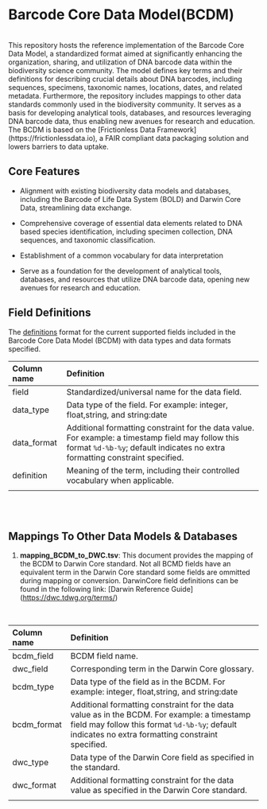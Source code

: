 # Barcode Core Data Model(BCDM)
<br>
This repository hosts the reference implementation of the Barcode Core Data Model, a standardized format aimed at significantly enhancing the organization, sharing, and utilization of DNA barcode data within the biodiversity science community. The model defines key terms and their definitions for describing crucial details about DNA barcodes, including sequences, specimens, taxonomic names, locations, dates, and related metadata. Furthermore, the repository includes mappings to other data standards commonly used in the biodiversity community. It serves as a basis for developing analytical tools, databases, and resources leveraging DNA barcode data, thus enabling new avenues for research and education.
<br>
The BCDM is based on the [Frictionless Data Framework](https://frictionlessdata.io), a FAIR compliant data packaging solution and lowers barriers to data uptake.


## Core Features
- Alignment with existing biodiversity data models and databases, including the Barcode of Life Data System (BOLD) and Darwin Core Data, streamlining data exchange.

- Comprehensive coverage of essential data elements related to DNA based species identification, including specimen collection, DNA sequences, and taxonomic classification.

- Establishment of a common vocabulary for data interpretation

- Serve as a foundation for the development of analytical tools, databases, and resources that utilize DNA barcode data, opening new avenues for research and education.


## Field Definitions 
The [definitions](field_definitions.tsv) format for the current supported fields included in the Barcode Core Data Model (BCDM) with data types and data formats specified.

  
  |**Column name** | **Definition**|
  | :----------|:---------|
  |field| Standardized/universal name for the data field.|
  |data_type|  Data type of the field. For example: integer, float,string, and string:date|
  |data_format| Additional formatting constraint for the data value. For example: a timestamp field may follow this format `%d-%b-%y`; default indicates no extra formatting constraint specified. | 
  |definition | Meaning of the term, including their controlled vocabulary when applicable. |
  | |
<br>
<br>


## Mappings To Other Data Models & Databases
 
 1. **mapping_BCDM_to_DWC.tsv**: This document provides the mapping of the BCDM to Darwin Core standard. Not all BCMD fields have an equivalent term in the Darwin Core standard some fields are ommitted during mapping or conversion. DarwinCore field definitions can be found in the following link: [Darwin Reference Guide] (https://dwc.tdwg.org/terms/)
 
<br>

  
  |**Column name** | **Definition**|
  | :----------|:---------|
  |bcdm_field | BCDM field name.|
  |dwc_field | Corresponding term in the Darwin Core glossary.|
  |bcdm_type|Data type of the field as in the BCDM. For example: integer, float,string, and string:date |
  |bcdm_format| Additional formatting constraint for the data value as in the BCDM. For example: a timestamp field may follow this format `%d-%b-%y`; default indicates no extra formatting constraint specified.  |
  |dwc_type| Data type of the Darwin Core field as specified in the standard.|
  |dwc_format| Additional formatting constraint for the data value as specified in the Darwin Core standard.|
  | |
